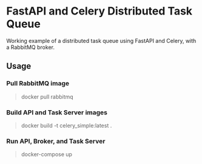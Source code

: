 # FastAPI and Celery Distributed Task Queue
Working example of a distributed task queue using FastAPI and Celery, with a RabbitMQ broker.

## Usage

### Pull RabbitMQ image

> docker pull rabbitmq

### Build API and Task Server images

> docker build -t celery_simple:latest .

### Run API, Broker, and Task Server

> docker-compose up